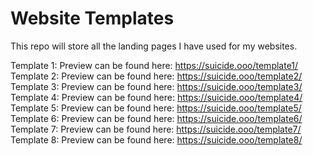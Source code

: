# Website Templates
 This repo will store all the landing pages I have used for my websites.

Template 1: Preview can be found here: https://suicide.ooo/template1/
Template 2: Preview can be found here: https://suicide.ooo/template2/
Template 3: Preview can be found here: https://suicide.ooo/template3/
Template 4: Preview can be found here: https://suicide.ooo/template4/
Template 5: Preview can be found here: https://suicide.ooo/template5/
Template 6: Preview can be found here: https://suicide.ooo/template6/
Template 7: Preview can be found here: https://suicide.ooo/template7/
Template 8: Preview can be found here: https://suicide.ooo/template8/